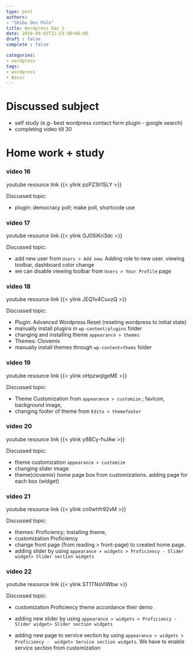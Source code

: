```yaml
---
type: post
authors:
- "Shibu Dev Polo"
title: Wordpress Day 2
date: 2018-09-02T21:53:40+06:00
draft : false
complete : false

categories:
- wordpress
tags:
- wordpress
- Basic
---
```

# Discussed subject

* self study (e.g- best wordpress contact form plugin - google search)
* completing video till 30


# Home work + study

### video 16
youtube resource link {{< ylink pzPZ3Ii1SLY >}}

Discussed topic:

* plugin: democracy poll; make poll, shortcode use


### video 17
youtube resource link {{< ylink GJ0SiKri3dc >}}

Discussed topic:

* add new user from `Users > Add new`. Adding role to new user. viewing toolbar, dashboard color change
* we can disable viewing toolbar from `Users > Your Profile` page

### video 18
youtube resource link {{< ylink JEQ1v4CuvzQ >}}

Discussed topic:

* Plugin: Advanced Wordpress Reset (reseting wordpress to initial state)
* manually install plugins in `wp-content/plugins` folder
* changing and installing theme `appearance > themes`
* Themes: Clovemix
* manually install themes through `wp-content>thems` folder


### video 19
youtube resource link {{< ylink oHpzwqlgeME >}}

Discussed topic:

* Theme Customization from `appearance > customize` ; favicon, background image,
* changing footer of theme from `Edito > themefooter`


### video 20
youtube resource link {{< ylink y8BCy-fvJAw >}}

Discussed topic:

* theme customization `appearance > customize`
* changing slider image
* theme(clovemix) home page box from customizations. adding page for each box (widget)


### video 21
youtube resource link {{< ylink cn0whfr92vM >}}

Discussed topic:

* themes: Proficiency; Installing theme,
* customization Proficiency
* change front page (from reading > front-page) to created home page.
* adding slider by using `appearance > widgets > Proficiency - Slider widget> Slider section widgets`

### video 22
youtube resource link {{< ylink ST1TNsVlWbw >}}

Discussed topic:

* customization Proficiency theme accordance their demo
* adding new slider by using `appearance > widgets > Proficiency - Slider widget> Slider section widgets`

* adding new page to service section by using `appearance > widgets > Proficiency -  widget> Service section widgets`. We have to enable service section from customization








